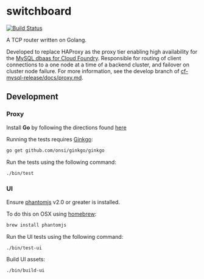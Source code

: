 switchboard
===========

[![Build Status](https://travis-ci.org/cloudfoundry-incubator/switchboard.svg)](https://travis-ci.org/cloudfoundry-incubator/switchboard)

A TCP router written on Golang.

Developed to replace HAProxy as the proxy tier enabling high availability for the [MySQL dbaas for Cloud Foundry](https://github.com/cloudfoundry/cf-mysql-release). Responsible for routing of client connections to a one node at a time of a backend cluster, and failover on cluster node failure. For more information, see the develop branch of [cf-mysql-release/docs/proxy.md](https://github.com/cloudfoundry/cf-mysql-release/blob/release-candidate/docs/proxy.md).

## Development


### Proxy

Install **Go** by following the directions found [here](http://golang.org/doc/install)

Running the tests requires  [Ginkgo](http://onsi.github.io/ginkgo/):

```sh
go get github.com/onsi/ginkgo/ginkgo
```

Run the tests using the following command:

```sh
./bin/test
```

### UI

Ensure [phantomjs](http://phantomjs.org/) v2.0 or greater is installed.

To do this on OSX using [homebrew](http://brew.sh/):

```sh
brew install phantomjs
```

Run the UI tests using the following command:

```sh
./bin/test-ui
```

Build UI assets:

```
./bin/build-ui
```
